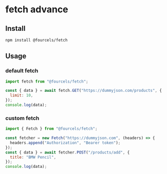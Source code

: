 # fetch advance

## Install

```bash
npm install @fourcels/fetch
```

## Usage

### default fetch

```js
import fetch from "@fourcels/fetch";

const { data } = await fetch.GET("https://dummyjson.com/products", {
  limit: 10,
});
console.log(data);
```

### custom fetch

```js
import { Fetch } from "@fourcels/fetch";

const fetcher = new Fetch("https://dummyjson.com", (headers) => {
  headers.append("Authorization", "Bearer token");
});
const { data } = await fetcher.POST("/products/add", {
  title: "BMW Pencil",
});
console.log(data);
```
